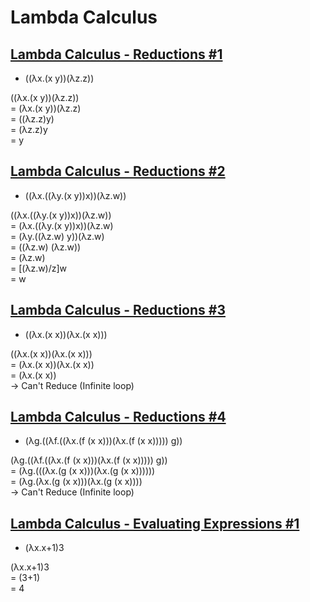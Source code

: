 # Lambda Calculus
####

## [Lambda Calculus - Reductions #1](https://www.hackerrank.com/challenges/lambda-calculus-reductions-1)

* ((λx.(x y))(λz.z))

((λx.(x y))(λz.z))  
= (λx.(x y))(λz.z)  
= ((λz.z)y)  
= (λz.z)y  
= y  

## [Lambda Calculus - Reductions #2](https://www.hackerrank.com/challenges/lambda-calculus-reductions-2/problem)
   
* ((λx.((λy.(x y))x))(λz.w))

((λx.((λy.(x y))x))(λz.w))    
= (λx.((λy.(x y))x))(λz.w)  
= (λy.((λz.w) y))(λz.w)  
= ((λz.w) (λz.w))  
= (λz.w)  
= [(λz.w)/z]w    
= w  

## [Lambda Calculus - Reductions #3](https://www.hackerrank.com/challenges/lambda-calculus-reductions-3/problem)
   
* ((λx.(x x))(λx.(x x)))

((λx.(x x))(λx.(x x)))  
= (λx.(x x))(λx.(x x))  
= (λx.(x x))  
-> Can't Reduce (Infinite loop)  


## [Lambda Calculus - Reductions #4](https://www.hackerrank.com/challenges/lambda-calculus-reductions-4/problem)

* (λg.((λf.((λx.(f (x x)))(λx.(f (x x))))) g)) 

(λg.((λf.((λx.(f (x x)))(λx.(f (x x))))) g))    
= (λg.(((λx.(g (x x)))(λx.(g (x x))))))      
= (λg.(λx.(g (x x)))(λx.(g (x x))))    
-> Can't Reduce (Infinite loop)

## [Lambda Calculus - Evaluating Expressions #1](https://www.hackerrank.com/challenges/lambda-calculus-getting-started/problem)  

* (λx.x+1)3  

(λx.x+1)3  
= (3+1)  
= 4  

